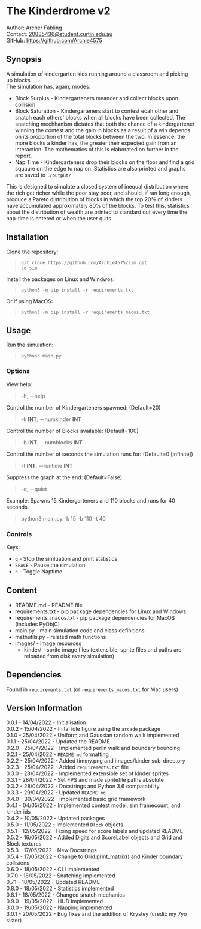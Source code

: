 The Kinderdrome v2
===============
Author: Archer Fabling  
Contact:  <20885436@student.curtin.edu.au>  
GitHub: https://github.com/Archie4575  

## Synopsis

A simulation of kindergarten kids running around a classroom and picking up blocks.  
The simulation has, again, modes:  
- Block Surplus - Kindergarteners meander and collect blocks upon collision  
- Block Saturation - Kindergarteners start to contest ecah other and snatch each others' blocks when all blocks have been collected. The snatching mechhanism dictates that both the chance of a kindergartener winning the contest and the gain in blocks as a result of a win depends on its proportion of the total blocks between the two. In essence, the more blocks a kinder has, the greater their expected gain from an interaction. The mathematics of this is elaborated on further in the report.
- Nap Time - Kindergarteners drop their blocks on the floor and find a grid squaure on the edge to nap on. Statistics are also printed and graphs are saved to `./output/`

This is designed to simulate a closed system of inequal distribution where the rich get richer while the poor stay poor, and should, if ran long enough, produce a Pareto distribution of blocks in which the top 20% of kinders have accumulated approximately 80% of the blocks. To test this, statistics about the distribution of wealth are printed to standard out every time the nap-time is entered or when the user quits.

## Installation

Clone the repository:
>`git clone https://github.com/Archie4575/sim.git`  
>`cd sim`  

Install the packages on Linux and Windwos:  
>`python3 -m pip install -r requirements.txt`  

Or if using MacOS:  
>`python3 -m pip install -r requirements_macos.txt`  

## Usage

Run the simulation:
>`python3 main.py`

### Options

View help:
> -h, --help

Control the number of Kindergarteners spawned: (Default=20)
> -k **INT**, --numkinder **INT**  

Control the number of Blocks available: (Default=100)
> -b **INT**, --numblocks **INT**

Control the number of seconds the simulation runs for: (Default=0 \[infinite\])
> -t **INT**, --runtime **INT**

Suppress the graph at the end: (Default=False)
> -q, --quiet

Example: Spawns 15 Kindergarteners and 110 blocks and runs for 40 seconds.
> python3 main.py -k 15 -b 110 -t 40

### Controls

Keys:
- `q` - Stop the simluation and print statistics
- `SPACE` - Pause the simulation
- `n` - Toggle Naptime

## Content

- README.md - README file  
- requirements.txt - pip package dependencies for Linux and Windows  
- requirements_macos.txt - pip package dependencies for MacOS (includes PyObjC)  
- main.py - main simulation code and class definitions  
- mathutils.py - related math functions  
- images/ - image resources  
    - kinder/ - sprite image files (extensible, sprite files and paths are reloaded from disk every simulation)

## Dependencies

Found in `requirements.txt` (or `requirements_macos.txt` for Mac users)

## Version Information
0.0.1 - 14/04/2022 - Initialisation  
0.0.2 - 15/04/2022 - Inital idle figure using the `arcade` package  
0.1.0 - 25/04/2022 - Uniform and Gaussian random walk implemented  
0.1.1 - 25/04/2022 - Updated the README  
0.2.0 - 25/04/2022 - Implemented perlin walk and boundary bouncing  
0.2.1 - 25/04/2022 - `README.md` formatting  
0.2.2 - 25/04/2022 - Added timmy.png and images/kinder sub-directory  
0.2.3 - 25/04/2022 - Added `requirements.txt` file  
0.3.0 - 28/04/2022 - Implemented extensible set of kinder sprites  
0.3.1 - 28/04/2022 - Set FPS and made spritefile paths absolute  
0.3.2 - 28/04/2022 - Docstrings and Python 3.6 compatability  
0.3.3 - 29/04/2022 - Updated `README.md`  
0.4.0 - 30/04/2022 - Implemented basic grid framework  
0.4.1 - 04/05/2022 - Implemented contest model, sim framecount, and kinder ids  
0.4.2 - 10/05/2022 - Updated packages  
0.5.0 - 11/05/2022 - Implemented `Block` objects  
0.5.1 - 12/05/2022 - Fixing speed for score labels and updated README  
0.5.2 - 16/05/2022 - Added Digits and ScoreLabel objects and Grid and Block textures  
0.5.3 - 17/05/2022 - New Docstrings  
0.5.4 - 17/05/2022 - Change to Grid.print_matrix() and Kinder boundary collisions  
0.6.0 - 18/05/2022 - CLI implemented  
0.7.0 - 18/05/2022 - Snatching implemented  
0.7.1 - 18/05/2022 - Updated README  
0.8.0 - 18/05/2022 - Statistics implemented  
0.8.1 - 18/05/2022 - Changed snatch mechanics  
0.9.0 - 19/05/2022 - HUD implemented  
3.0.0 - 19/05/2022 - Napping implemented  
3.0.1 - 20/05/2022 - Bug fixes and the addition of Krystey (credit: my 7yo sister)  